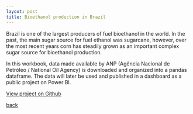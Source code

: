 ```yaml
---
layout: post
title: Bioethanol production in Brazil
---
```


Brazil is one of the largest producers of fuel bioethanol in the world. In the past, the main sugar source for fuel ethanol was sugarcane, however, over the most recent years corn has steadily grown as an important complex sugar source for bioethanol production.

In this workbook, data made available by ANP (Agência Nacional de Petróleo / National Oil Agency) is downloaded and organized into a pandas dataframe. The data will later be used and published in a dashboard as a public project on Power BI.

[View project on Github](https://github.com/paulanaomi/ethanol_data_Brazil_ANP)

[back](./)
